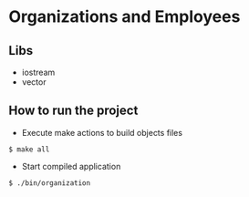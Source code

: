 # Organizations and Employees

## Libs

- iostream
- vector

## How to run the project

- Execute make actions to build objects files

```console
$ make all
```

- Start compiled application

```console
$ ./bin/organization
```
